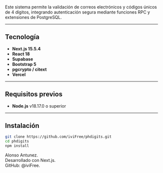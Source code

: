 Este sistema permite la validación de correos electrónicos y códigos únicos de 4 dígitos, integrando autenticación segura mediante funciones RPC y extensiones de PostgreSQL.

---

## Tecnología

- **Next.js 15.5.4**
- **React 18**
- **Supabase**
- **Bootstrap 5**
- **pgcrypto / citext**
- **Vercel**

---

## Requisitos previos

- **Node.js** v18.17.0 o superior

---

## Instalación

```bash
git clone https://github.com/iviFree/phdigits.git
cd phdigits
npm install
```

Alonso Antunez.  
Desarrollado con Next.js.  
GitHub: @iviFree.  
